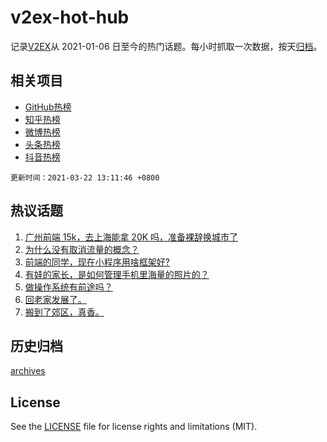 # v2ex-hot-hub

 记录[V2EX](https://www.v2ex.com/)从 2021-01-06 日至今的热门话题。每小时抓取一次数据，按天[归档](archives)。
 
 ## 相关项目

- [GitHub热榜](https://github.com/snaildev/github-hot-hub)
- [知乎热榜](https://github.com/snaildev/zhihu-hot-hub)
- [微博热榜](https://github.com/snaildev/weibo-hot-hub)
- [头条热榜](https://github.com/snaildev/toutiao-hot-hub)
- [抖音热榜](https://github.com/snaildev/douyin-hot-hub)


 `更新时间：2021-03-22 13:11:46 +0800`

## 热议话题

1. [广州前端 15k，去上海能拿 20K 吗，准备裸辞换城市了](https://www.v2ex.com/t/763654)
1. [为什么没有取消流量的概念？](https://www.v2ex.com/t/763708)
1. [前端的同学，现在小程序用啥框架好?](https://www.v2ex.com/t/763801)
1. [有娃的家长，是如何管理手机里海量的照片的？](https://www.v2ex.com/t/763648)
1. [做操作系统有前途吗？](https://www.v2ex.com/t/763726)
1. [回老家发展了。](https://www.v2ex.com/t/763799)
1. [搬到了郊区，真香。](https://www.v2ex.com/t/763710)

## 历史归档

[archives](archives)

## License

See the [LICENSE](LICENSE) file for license rights and limitations (MIT).
